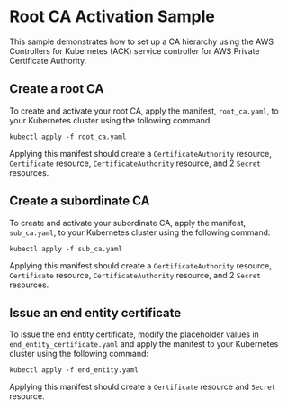 # Root CA Activation Sample

This sample demonstrates how to set up a CA hierarchy using the AWS Controllers for Kubernetes (ACK) service controller for AWS Private Certificate Authority.

## Create a root CA

To create and activate your root CA, apply the manifest, `root_ca.yaml`, to your Kubernetes cluster using the following command:

```
kubectl apply -f root_ca.yaml
```

Applying this manifest should create a `CertificateAuthority` resource, `Certificate` resource, `CertificateAuthority` resource, and 2 `Secret` resources. 

## Create a subordinate CA

To create and activate your subordinate CA, apply the manifest, `sub_ca.yaml`, to your Kubernetes cluster using the following command:

```
kubectl apply -f sub_ca.yaml
```

Applying this manifest should create a `CertificateAuthority` resource, `Certificate` resource, `CertificateAuthority` resource, and 2 `Secret` resources. 

## Issue an end entity certificate

To issue the end entity certificate, modify the placeholder values in `end_entity_certificate.yaml` and apply the manifest to your Kubernetes cluster using the following command:

```
kubectl apply -f end_entity.yaml
```

Applying this manifest should create a `Certificate` resource and `Secret` resource. 
